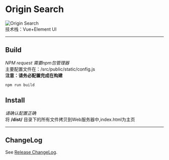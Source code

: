 # Origin Search
![Origin Search](http://img-url-lchnan.oss-cn-hangzhou.aliyuncs.com/2022/04/18/2d8319169491d.png "Origin Search")  
技术栈：Vue+Element UI

---
## Build
*NPM request 需要npm包管理器*  
主要配置文件在：/src/public/static/config.js  
**注意：请务必配置完成在构建**  

```
npm run build
```
## Install
*请确认配置正确*  
将 **/dist/** 目录下的所有文件拷贝到Web服务器中,index.html为主页

---
## ChangeLog
See [Release ChangeLog](https://github.com/chenglun11/OriginSearch/releases).
